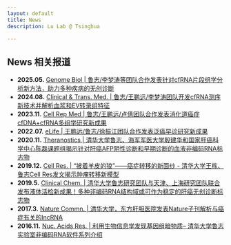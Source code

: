 ```yaml
---
layout: default
title: News 
description: Lu Lab @ Tsinghua

---
```


## News 相关报道

* **2025.05.**  [Genome Biol  \| 鲁志/李梦涛等团队合作发表针对cfRNA片段组学分析新方法，助力多种疾病的无创诊断](https://mp.weixin.qq.com/s?__biz=MzA5NTYzMzAyNQ==&mid=2650281509&idx=1&sn=e68ae6920b2212f4e3abfe44ceedaa66&chksm=8995e49554171554614789f28990bb77de15dfe4915316a2cc1b10109c80dab01d7e91fe1166&scene=126&sessionid=0#rd)
* **2024.08.**  [Clinical & Trans. Med. \| 鲁志/王鹏远/李梦涛团队开发cfRNA测序新技术并解析血浆和EV转录组特征](https://mp.weixin.qq.com/s/apxn13alrgxFkf4VQpgQaw)
* **2023.11.**  [Cell Rep Med \| 鲁志/王鹏远/卢倩团队合作发表消化道癌症cfDNA+cfRNA多组学研究新成果](https://mp.weixin.qq.com/s/gJjIjBX-cSFR1-aWToKZ4g)
* **2022.07.**  [eLife \| 王鹏远/鲁志/徐振江团队合作发表泛癌早诊研究新成果](https://mp.weixin.qq.com/s/sbM2M_uZhuUXttdumdBCJQ)
* **2020.11.**  [Theranostics  \| 清华大学鲁志、海军军医大学殷建华和国家肝癌科学中心陈磊课题组揭示针对肝癌AFP阴性诊断和早期诊断的血液非编码RNA标志物](https://www.360zhyx.com/home-research-index-rid-74290.shtml)
* **2019.12.**  [Cell Res. | “披着羊皮的狼”——癌症转移的新面纱 - 清华大学王栋、鲁志Cell Res发文揭示肿瘤转移新模型](https://m.antpedia.com/news/2345870.html)
* **2019.5.**  [Clinical Chem. \| 清华大学鲁志研究团队与天津、上海研究团队联合发布液体活检新成果！多种非编码RNA结构域或可作为稳定的肝癌无创诊断标志物](https://www.medsci.cn/article/show_article.do?id=7fab1e5858e7 )
* **2017.3.**  [Nature Commn. \| 清华大学，东方肝胆医院发表Nature子刊解析与癌症有关的lncRNA](https://www.ebiotrade.com/newsf/2017-2/2017228174413583.htm)
* **2016.11.**  [Nuc. Acids Res. \| 利用生物信息学发现基因组暗物质– 清华大学鲁志实验室非编码RNA软件系列介绍](https://m.sohu.com/n/472285488/)



